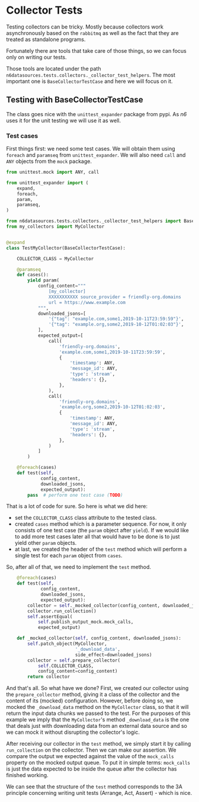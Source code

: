 # Collector Tests

Testing collectors can be tricky. Mostly because collectors work
asynchronously based on the `rabbitmq` as well as the fact that they
are treated as standalone programs.

Fortunately there are tools that take care of those things,
so we can focus only on writing our tests.

Those tools are located under the path `n6datasources.tests.collectors._collector_test_helpers`.
The most important one is `BaseCollectorTestCase` and here we will focus on it.

## Testing with BaseCollectorTestCase

The class goes nice with the `unittest_expander` package from pypi.
As _n6_ uses it for the unit testing we will use it as well.

### Test cases

First things first: we need some test cases.
We will obtain them using `foreach` and `paramseq` from `unittest_expander`.
We will also need `call` and `ANY` objects from the `mock` package.

```python
from unittest.mock import ANY, call

from unittest_expander import (
    expand,
    foreach,
    param,
    paramseq,
)

from n6datasources.tests.collectors._collector_test_helpers import BaseCollectorTestCase
from my_collectors import MyCollector


@expand
class TestMyCollector(BaseCollectorTestCase):

    COLLECTOR_CLASS = MyCollector

    @paramseq
    def cases():
        yield param(
            config_content="""
                [my_collector]
                XXXXXXXXXXX source_provider = friendly-org.domains
                url = https://www.example.com
            """,
            downloaded_jsons=[
                '{"tag": "example.com,some1,2019-10-11T23:59:59"}',
                '{"tag": "example.org,some2,2019-10-12T01:02:03"}',
            ],
            expected_output=[
                call(
                    'friendly-org.domains',
                    'example.com,some1,2019-10-11T23:59:59',
                    {
                        'timestamp': ANY,
                        'message_id': ANY,
                        'type': 'stream',
                        'headers': {},
                    },
                ),
                call(
                    'friendly-org.domains',
                    'example.org,some2,2019-10-12T01:02:03',
                    {
                        'timestamp': ANY,
                        'message_id': ANY,
                        'type': 'stream',
                        'headers': {},
                    },
                )
            ]
        )

    @foreach(cases)
    def test(self,
             config_content,
             downloaded_jsons,
             expected_output):
        pass  # perform one test case (TODO)
```

That is a lot of code for sure. So here is what we did here:

- set the `COLLECTOR_CLASS` class attribute to the tested class.
- created `cases` method which is a parameter sequence. For now, it only
  consists of one test case (the `param` object after `yield`). If we
  would like to add more test cases later all that would have to be done
  is to just yield other `param` objects.
- at last, we created the header of the `test` method which will perform a single test
  for each `param` object from `cases`.

So, after all of that, we need to implement the `test` method.

```python
    @foreach(cases)
    def test(self,
             config_content,
             downloaded_jsons,
             expected_output):
        collector = self._mocked_collector(config_content, downloaded_jsons)
        collector.run_collection()
        self.assertEqual(
            self.publish_output_mock.mock_calls,
            expected_output)

    def _mocked_collector(self, config_content, downloaded_jsons):
        self.patch_object(MyCollector,
                          '_download_data',
                          side_effect=downloaded_jsons)
        collector = self.prepare_collector(
            self.COLLECTOR_CLASS,
            config_content=config_content)
        return collector
```

And that's all. So what have we done? First, we created our collector
using the `prepare_collector` method, giving it a class of the
collector and the content of its (mocked) configuration. However, before
doing so, we mocked the `_download_data` method on the `MyCollector` class,
so that it will return the input data chunks we passed to the test. For
the purposes of this example we imply that the `MyCollector`'s method
`_download_data` is the one that deals just with downloading data from
an external data source and so we can mock it without disrupting the
collector's logic.

After receiving our collector in the `test` method,
we simply start it by calling `run_collection` on the collector.
Then we can make our assertion.
We compare the output we expected against the value
of the `mock_calls` property on the mocked output
queue. To put it in simple terms: `mock_calls` is just
the data expected to be inside the queue after the collector has
finished working.

We can see that the structure of the `test`
method corresponds to the 3A principle concerning writing
unit tests (Arrange, Act, Assert) - which is nice.
